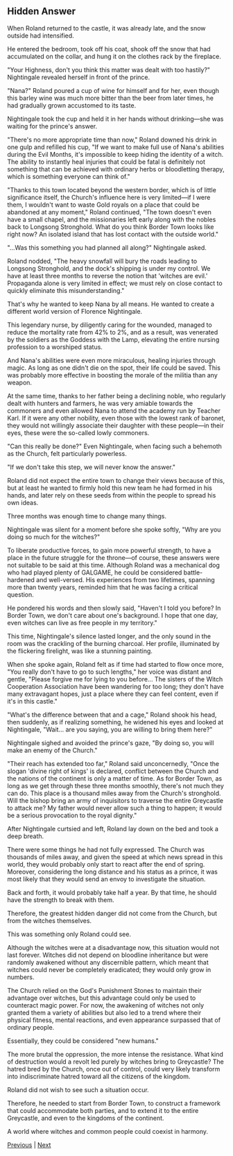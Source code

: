 ## Hidden Answer
When Roland returned to the castle, it was already late, and the snow outside had intensified.



He entered the bedroom, took off his coat, shook off the snow that had accumulated on the collar, and hung it on the clothes rack by the fireplace.



"Your Highness, don't you think this matter was dealt with too hastily?" Nightingale revealed herself in front of the prince.



"Nana?" Roland poured a cup of wine for himself and for her, even though this barley wine was much more bitter than the beer from later times, he had gradually grown accustomed to its taste.



Nightingale took the cup and held it in her hands without drinking—she was waiting for the prince's answer.



"There's no more appropriate time than now," Roland downed his drink in one gulp and refilled his cup, "If we want to make full use of Nana's abilities during the Evil Months, it's impossible to keep hiding the identity of a witch. The ability to instantly heal injuries that could be fatal is definitely not something that can be achieved with ordinary herbs or bloodletting therapy, which is something everyone can think of."



"Thanks to this town located beyond the western border, which is of little significance itself, the Church's influence here is very limited—if I were them, I wouldn't want to waste Gold royals on a place that could be abandoned at any moment," Roland continued, "The town doesn't even have a small chapel, and the missionaries left early along with the nobles back to Longsong Stronghold. What do you think Border Town looks like right now? An isolated island that has lost contact with the outside world."



"...Was this something you had planned all along?" Nightingale asked.



Roland nodded, "The heavy snowfall will bury the roads leading to Longsong Stronghold, and the dock's shipping is under my control. We have at least three months to reverse the notion that 'witches are evil.' Propaganda alone is very limited in effect; we must rely on close contact to quickly eliminate this misunderstanding."

That's why he wanted to keep Nana by all means. He wanted to create a different world version of Florence Nightingale.

This legendary nurse, by diligently caring for the wounded, managed to reduce the mortality rate from 42% to 2%, and as a result, was venerated by the soldiers as the Goddess with the Lamp, elevating the entire nursing profession to a worshiped status.

And Nana's abilities were even more miraculous, healing injuries through magic. As long as one didn't die on the spot, their life could be saved. This was probably more effective in boosting the morale of the militia than any weapon.

At the same time, thanks to her father being a declining noble, who regularly dealt with hunters and farmers, he was very amiable towards the commoners and even allowed Nana to attend the academy run by Teacher Karl. If it were any other nobility, even those with the lowest rank of baronet, they would not willingly associate their daughter with these people—in their eyes, these were the so-called lowly commoners.

"Can this really be done?" Even Nightingale, when facing such a behemoth as the Church, felt particularly powerless.

"If we don't take this step, we will never know the answer."

Roland did not expect the entire town to change their views because of this, but at least he wanted to firmly hold this new team he had formed in his hands, and later rely on these seeds from within the people to spread his own ideas.

Three months was enough time to change many things.



Nightingale was silent for a moment before she spoke softly, "Why are you doing so much for the witches?"



To liberate productive forces, to gain more powerful strength, to have a place in the future struggle for the throne—of course, these answers were not suitable to be said at this time. Although Roland was a mechanical dog who had played plenty of GALGAME, he could be considered battle-hardened and well-versed. His experiences from two lifetimes, spanning more than twenty years, reminded him that he was facing a critical question.



He pondered his words and then slowly said, "Haven't I told you before? In Border Town, we don't care about one's background. I hope that one day, even witches can live as free people in my territory."



This time, Nightingale's silence lasted longer, and the only sound in the room was the crackling of the burning charcoal. Her profile, illuminated by the flickering firelight, was like a stunning painting.



When she spoke again, Roland felt as if time had started to flow once more, "You really don't have to go to such lengths," her voice was distant and gentle, "Please forgive me for lying to you before... The sisters of the Witch Cooperation Association have been wandering for too long; they don't have many extravagant hopes, just a place where they can feel content, even if it's in this castle."



"What's the difference between that and a cage," Roland shook his head, then suddenly, as if realizing something, he widened his eyes and looked at Nightingale, "Wait... are you saying, you are willing to bring them here?"



Nightingale sighed and avoided the prince's gaze, "By doing so, you will make an enemy of the Church."



"Their reach has extended too far," Roland said unconcernedly, "Once the slogan 'divine right of kings' is declared, conflict between the Church and the nations of the continent is only a matter of time. As for Border Town, as long as we get through these three months smoothly, there's not much they can do. This place is a thousand miles away from the Church's stronghold. Will the bishop bring an army of inquisitors to traverse the entire Greycastle to attack me? My father would never allow such a thing to happen; it would be a serious provocation to the royal dignity."



After Nightingale curtsied and left, Roland lay down on the bed and took a deep breath.



There were some things he had not fully expressed. The Church was thousands of miles away, and given the speed at which news spread in this world, they would probably only start to react after the end of spring. Moreover, considering the long distance and his status as a prince, it was most likely that they would send an envoy to investigate the situation.



Back and forth, it would probably take half a year. By that time, he should have the strength to break with them.



Therefore, the greatest hidden danger did not come from the Church, but from the witches themselves.



This was something only Roland could see.



Although the witches were at a disadvantage now, this situation would not last forever. Witches did not depend on bloodline inheritance but were randomly awakened without any discernible pattern, which meant that witches could never be completely eradicated; they would only grow in numbers.



The Church relied on the God's Punishment Stones to maintain their advantage over witches, but this advantage could only be used to counteract magic power. For now, the awakening of witches not only granted them a variety of abilities but also led to a trend where their physical fitness, mental reactions, and even appearance surpassed that of ordinary people.



Essentially, they could be considered "new humans."



The more brutal the oppression, the more intense the resistance. What kind of destruction would a revolt led purely by witches bring to Greycastle? The hatred bred by the Church, once out of control, could very likely transform into indiscriminate hatred toward all the citizens of the kingdom.



Roland did not wish to see such a situation occur.

Therefore, he needed to start from Border Town, to construct a framework that could accommodate both parties, and to extend it to the entire Greycastle, and even to the kingdoms of the continent.

A world where witches and common people could coexist in harmony.





[Previous](CH0043.md) | [Next](CH0045.md)
